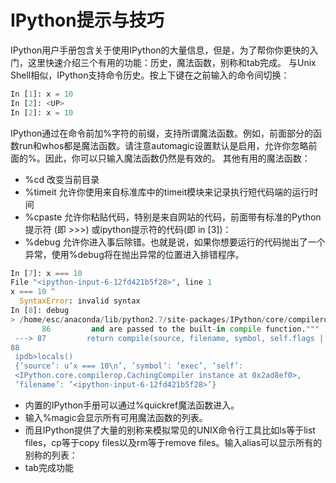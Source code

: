 # IPython提示与技巧

IPython用户手册包含关于使用IPython的大量信息，但是，为了帮你你更快的入门，这里快速介绍三个有用的功能：历史，魔法函数，别称和tab完成。
与Unix Shell相似，IPython支持命令历史。按上下键在之前输入的命令间切换：

```python
In [1]: x = 10
In [2]: <UP>
In [2]: x = 10
```

IPython通过在命令前加%字符的前缀，支持所谓魔法函数。例如，前面部分的函数run和whos都是魔法函数。请注意automagic设置默认是启用，允许你忽略前面的%。因此，你可以只输入魔法函数仍然是有效的。
其他有用的魔法函数：

- %cd 改变当前目录
- %timeit 允许你使用来自标准库中的timeit模块来记录执行短代码端的运行时间
- %cpaste 允许你粘贴代码，特别是来自网站的代码，前面带有标准的Python提示符 (即 >>>) 或ipython提示符的代码(即 in [3])：
- %debug 允许你进入事后除错。也就是说，如果你想要运行的代码抛出了一个异常，使用%debug将在抛出异常的位置进入排错程序。

```python
In [7]: x === 10
File "<ipython-input-6-12fd421b5f28>", line 1
x === 10 ^
  SyntaxError: invalid syntax
In [8]: debug
> /home/esc/anaconda/lib/python2.7/site-packages/IPython/core/compilerop.py(87)ast_parse()
       86         and are passed to the built-in compile function."""
 ---> 87         return compile(source, filename, symbol, self.flags | PyCF_ONLY_AST, 1)
88
 ipdb>locals()
 {’source’: u’x === 10\n’, ’symbol’: ’exec’, ’self’:
 <IPython.core.compilerop.CachingCompiler instance at 0x2ad8ef0>,
 ’filename’: ’<ipython-input-6-12fd421b5f28>’}
```

- 内置的IPython手册可以通过%quickref魔法函数进入。
- 输入%magic会显示所有可用魔法函数的列表。
- 而且IPython提供了大量的别称来模拟常见的UNIX命令行工具比如ls等于list files，cp等于copy files以及rm等于remove files。输入alias可以显示所有的别称的列表：
- tab完成功能

